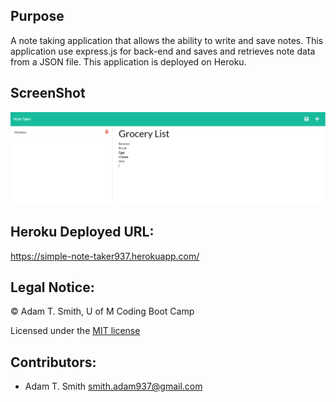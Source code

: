 ## Purpose
A note taking application that allows the ability to write and save notes. This application use express.js for back-end and saves and retrieves note data from a JSON file. This application is deployed on Heroku. 

## ScreenShot
![](Develop/public/assets/screenshot.PNG)


## Heroku Deployed URL: 
https://simple-note-taker937.herokuapp.com/

## Legal Notice: 
© Adam T. Smith, U of M Coding Boot Camp 

Licensed under the [MIT license](LICENSE)

## Contributors: 
- Adam T. Smith <smith.adam937@gmail.com> 